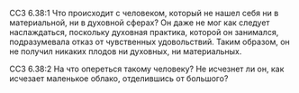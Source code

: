 ССЗ 6.38:1	Что происходит с человеком, который не нашел себя ни в материальной, ни в духовной сферах? Он даже не мог как следует наслаждаться, поскольку духовная практика, которой он занимался, подразумевала отказ от чувственных удовольствий. Таким образом, он не получил никаких плодов ни духовных, ни материальных.

ССЗ 6.38:2	На что опереться такому человеку? Не исчезнет ли он, как исчезает маленькое облако, отделившись от большого?